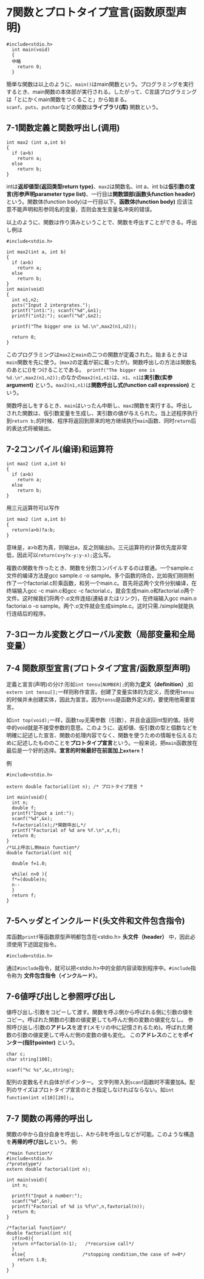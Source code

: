 # 7関数とプロトタイプ宣言(函数原型声明)
```
#include<stdio.h>  
  int main(void)  
  {  
  中略  
    return 0;  
  }
  ```
簡単な関数は以上のように、`main()`はmain関数という。プログラミングを実行するとき、main関数の本体部が実行される。したがって、C言語プログラミングは「とにかくmain関数をつくること」から始まる。  
`scanf`、`puts`、`putchar`などの関数は**ライブラリ(库)** 関数という。
 
## 7-1関数定義と関数呼出し(调用)
```
int max2 (int a,int b)
{
  if (a>b)
    return a;
  else
    return b;
}
``` 
intは**返却値型(返回类型return type)**、`max2`は関数名、int a、int bは**仮引数の宣言(形参声明parameter type list)**、一行目は**関数頭部(函数头function header)** という。関数体(function body)は一行目以下。**函数体(function body)** 应该注意不能声明和形参同名的变量，否则会发生变量名冲突的错误。  

以上のように、関数は作り済みということで、関数を呼出すことができる。呼出し例は  

```
#include<stdio.h>

int max2(int a, int b)
{
  if (a>b)
    return a;
  else
    return b;
}
int main(void)
{
  int n1,n2;
  puts("Input 2 intergrates.");
  printf("int1:"); scanf("%d",&n1);
  printf("int2:"); scanf("%d",&n2);
  
  printf("The bigger one is %d.\n",max2(n1,n2));
  
  return 0;
}
```
このプログラミングは`max2`と`main`の二つの関数が定義された。始まるときは`main`関数を先に使う。(`max2`の定義が前に載ったが)。関数呼出しの方法は関数名のあとに()をつけることである。`
printf("The bigger one is %d.\n",max2(n1,n2));`のなかの`max2(n1,n1)`は、`n1`、`n1`は**実引数(实参 argument)** という。`max2(n1,n1)`は**関数呼出し式(function call expression)** という。

関数呼出しをするとき、`main`はいったん中断し、`max2`関数を実行する。呼出しされた関数は、仮引数変量を生成し、実引数の値が与えられた。当上述程序执行到`return b;`的时候、程序将返回到原来的地方继续执行`main`函数、同时`return`后的表达式将被输出。

## 7-2コンパイル(编译)和运算符
```
int max2 (int a,int b)
{
  if (a>b)
    return a;
  else
    return b;
}
``` 
用三元运算符可以写作
```
int max2 (int a,int b)
{
  return(a>b)?a:b;
}
``` 
意味是，a>b若为真，则输出a，反之则输出b。三元运算符的计算优先度非常低，因此可以```return(x>y?x-y:y-x);```这么写。

複数の関数を作ったとき、関数を分割コンパイルするのは普通。一个sample.c文件的编译方法是gcc sample.c -o sample。多个函数的场合，比如我们刚刚制作了一个factorial.c阶乘函数，和另一个main.c。首先将这两个文件分别编译，在终端输入gcc -c main.c和gcc -c factorial.c，就会生成main.o和factorial.o两个文件。这时候我们将两个.o文件连结(連結またはリンク)，在终端输入gcc main.o factoriai.o -o sample。两个.o文件就会生成simple.c。这时只需./simple就能执行连结后的程序。

## 7-3ローカル変数とグローバル変数（局部变量和全局变量）

## 7-4 関数原型宣言(プロトタイプ宣言/函数原型声明)

定義と宣言(声明)の分け:形如`int tensu[NUMBER];`的称为**定义（definition）**,如`extern int tensu[];`一样则称作宣言。创建了变量实体的为定义，而使用`tensu`的时候并未创建实体，因此为宣言。因为`tensu`是函数外定义的，要使用他需要宣言。

如`int top(void);`一样，函数`top`无需参数（引数），并且会返回int型的值。括号中的void就是不接受参数的意思。このように、返却値、仮引数の型と個数などを明確に記述した宣言、関数の処理内容でなく、関数を使うための情報を伝えるために記述したもののことを**プロトタイプ宣言**という。一般来说，把`main`函数放在最后是一个好的选择。**宣言的时候最好在前面加上`extern`！**

例
```
#include<stdio.h>

extern double factorial(int n); /* プロトタイプ宣言 *

int main(void){
  int n;
  double f;
  printf("Input a int:");
  scanf("%d",&x);
  f=factorial(x);/*関数呼出し*/
  printf("Factorial of %d are %f.\n",x,f);
  return 0;
}
/*以上呼出し側main function*/
double factorial(int n){

  double f=1.0;

  while( n>0 ){
  f*=(double)n;
  n--
  }
  return f;
}  
```
## 7-5ヘッダとインクルード(头文件和文件包含指令)

库函数`printf`等函数原型声明都包含在<stdio.h> **头文件（header）** 中，因此必须使用下述固定指令。
```
#include<stdio.h>
```
通过`#include`指令，就可以把<stdio.h>中的全部内容读取到程序中。`#include`指令称为 **文件包含指令（インクルード）**。

## 7-6値呼び出しと参照呼び出し

値呼び出し:引数をコピーして渡す。関数を呼ぶ側から呼ばれる側に引数の値をコピー。呼ばれた関数の引数の値変更しても呼んだ側の変数の値変化なし。
参照呼び出し:引数の**アドレス**を渡す(メモリの中に記憶されるため)。呼ばれた関数の引数の値変更して呼んだ側の変数の値も変化。
この**アドレス**のことを**ポインター(指针pointer)** という。

```
char c;
char string[100];

scanf("%c %s",&c,string);
```

配列の変数名それ自体がポインター。 文字列带入到`scanf`函数时不需要加&。配列のサイズはプロトタイプ宣言のとき指定しなければならない。如`int function(int x[10][20]);`。

## 7-7 関数の再帰的呼出し

関数の中から自分自身を呼出し、AからBを呼出しなどが可能。このような構造を**再帰的呼び出し**という。
例:
```
/*main function*/
#include<stdio.h>
/*prototype*/
extern double factorial(int n);

int main(void){
  int n;
  
  printf("Input a number:");
  scanf("%d",&n);
  printf("Factorial of %d is %f\n",n,favtorial(n));
  return 0;
}

/*factorial function*/
double factorial(int n){
  if(n>0){
  return n*factorial(n-1);   /*recursive call*/
  }
  else{                     /*stopping condition,the case of n=0*/
    return 1.0;
  }
}  
```

